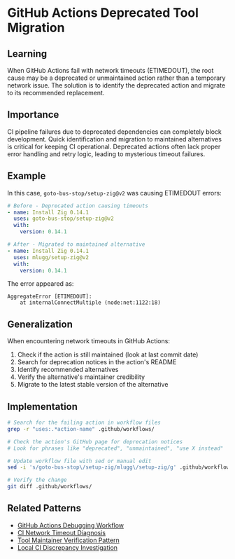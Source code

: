 # GitHub Actions Deprecated Tool Migration

## Learning
When GitHub Actions fail with network timeouts (ETIMEDOUT), the root cause may be a deprecated or unmaintained action rather than a temporary network issue. The solution is to identify the deprecated action and migrate to its recommended replacement.

## Importance
CI pipeline failures due to deprecated dependencies can completely block development. Quick identification and migration to maintained alternatives is critical for keeping CI operational. Deprecated actions often lack proper error handling and retry logic, leading to mysterious timeout failures.

## Example
In this case, `goto-bus-stop/setup-zig@v2` was causing ETIMEDOUT errors:
```yaml
# Before - Deprecated action causing timeouts
- name: Install Zig 0.14.1
  uses: goto-bus-stop/setup-zig@v2
  with:
    version: 0.14.1

# After - Migrated to maintained alternative
- name: Install Zig 0.14.1
  uses: mlugg/setup-zig@v2
  with:
    version: 0.14.1
```

The error appeared as:
```
AggregateError [ETIMEDOUT]: 
    at internalConnectMultiple (node:net:1122:18)
```

## Generalization
When encountering network timeouts in GitHub Actions:
1. Check if the action is still maintained (look at last commit date)
2. Search for deprecation notices in the action's README
3. Identify recommended alternatives
4. Verify the alternative's maintainer credibility
5. Migrate to the latest stable version of the alternative

## Implementation
```bash
# Search for the failing action in workflow files
grep -r "uses:.*action-name" .github/workflows/

# Check the action's GitHub page for deprecation notices
# Look for phrases like "deprecated", "unmaintained", "use X instead"

# Update workflow file with sed or manual edit
sed -i 's/goto-bus-stop\/setup-zig/mlugg\/setup-zig/g' .github/workflows/ci.yml

# Verify the change
git diff .github/workflows/
```

## Related Patterns
- [GitHub Actions Debugging Workflow](github-actions-debugging-workflow.md)
- [CI Network Timeout Diagnosis](ci-network-timeout-diagnosis.md)
- [Tool Maintainer Verification Pattern](tool-maintainer-verification-pattern.md)
- [Local CI Discrepancy Investigation](local-ci-discrepancy-investigation.md)